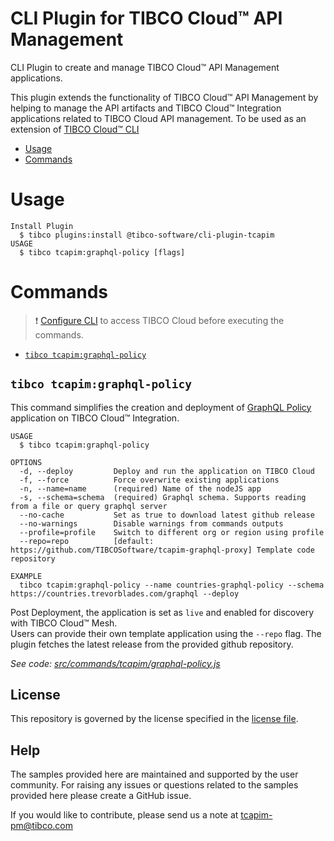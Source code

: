 CLI Plugin for TIBCO Cloud™ API Management
=================

CLI Plugin to create and manage TIBCO Cloud™ API Management applications. 

This plugin extends the functionality of TIBCO Cloud™ API Management by helping to manage the API artifacts and TIBCO Cloud™ Integration applications related to TIBCO Cloud API management. 
To be used as an extension of [TIBCO Cloud™ CLI](https://github.com/TIBCOSoftware/cic-cli-main)
<!-- toc -->
* [Usage](#usage)
* [Commands](#commands)
<!-- tocstop -->
# Usage
```
Install Plugin
  $ tibco plugins:install @tibco-software/cli-plugin-tcapim
USAGE
  $ tibco tcapim:graphql-policy [flags]
```
# Commands

>:exclamation: [Configure CLI](https://github.com/TIBCOSoftware/cic-cli-main#configure-cli) to access TIBCO Cloud before executing the commands.

* [`tibco tcapim:graphql-policy`](#tibco-tcapimgraphql-policy)

## `tibco tcapim:graphql-policy`
 
This command simplifies the creation and deployment of [GraphQL Policy](https://github.com/TIBCOSoftware/tcapim-graphql-proxy) application on TIBCO Cloud™ Integration.  

```
USAGE
  $ tibco tcapim:graphql-policy

OPTIONS
  -d, --deploy         Deploy and run the application on TIBCO Cloud
  -f, --force          Force overwrite existing applications
  -n, --name=name      (required) Name of the nodeJS app
  -s, --schema=schema  (required) Graphql schema. Supports reading from a file or query graphql server
  --no-cache           Set as true to download latest github release
  --no-warnings        Disable warnings from commands outputs
  --profile=profile    Switch to different org or region using profile
  --repo=repo          [default: https://github.com/TIBCOSoftware/tcapim-graphql-proxy] Template code repository

EXAMPLE
  tibco tcapim:graphql-policy --name countries-graphql-policy --schema https://countries.trevorblades.com/graphql --deploy
```
Post Deployment, the application is set as `live` and enabled for discovery with TIBCO Cloud™ Mesh.  
Users can provide their own template application using the `--repo` flag. The plugin fetches the latest release from the provided github repository.  

_See code: [src/commands/tcapim/graphql-policy.js](https://github.com/TIBCOSoftware/tcapim-cli-plugin/blob/master/src/commands/tcapim/graphql-policy.js)_

## License
This repository is governed by the license specified in the [license file](LICENSE.md). 

## Help
 The samples provided here are maintained and supported by the user community. For raising any issues or questions related to the samples provided here please create a GitHub issue.

If you would like to contribute, please send us a note at tcapim-pm@tibco.com
